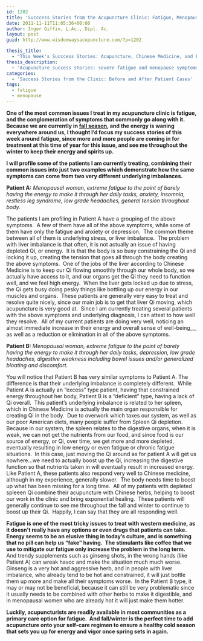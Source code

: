 ```yaml
---
id: 1202
title: 'Succcess Stories from the Acupuncture Clinic: Fatigue, Menopause'
date: 2011-11-11T11:05:36+00:00
author: Inger Giffin, L.Ac., Dipl. Ac.
layout: post
guid: http://www.wisdomwaysacupuncture.com/?p=1202

thesis_title:
  - "This Week's Succcess Stories: Acupuncture, Chinese Medicine, and Fatigue"
thesis_description:
  - 'Acupuncture success stories: severe fatigue and menopause symptoms'
categories:
  - 'Success Stories from the Clinic: Before and After Patient Cases'
tags:
  - fatigue
  - menopause
---
```

**One of the most common issues I treat in my acupuncture clinic is fatigue, and the conglomeration of symptoms that commonly go along with it. Because we are currently in [fall season](http://www.wisdomwaysacupuncture.com/2016/11/05/metal-season-the-time-for-learning-about-letting-go-but-that-whats-of-value-remains/), and the energy is waning everywhere around us, I thought I&#8217;d focus my success stories of this week around fatigue, since more and more people are coming in for treatment at this time of year for this issue, and see me throughout the winter to keep their energy and spirits up.**

**I will profile some of the patients I am currently treating, combining their common issues into just two examples which demonstrate how the same symptoms can come from two very different underlying imbalances.**

**Patient A:** _Menopausal woman, extreme fatigue to the point of barely having the energy to make it through her daily tasks, anxiety, insomnia, restless leg syndrome, low grade headaches, general tension throughout body._ 

The patients I am profiling in Patient A have a grouping of the above symptoms.  A few of them have all of the above symptoms, while some of them have only the fatigue and anxiety or depression.  The common theme between all of them is underlying stress, or liver imbalance.  The problem with liver imbalance is that often, it is not actually an issue of having depleted Qi, or energy.  It is that the body is so busy constraining the Qi and locking it up, creating the tension that goes all through the body creating the above symptoms.  One of the jobs of the liver according to Chinese Medicine is to keep our Qi flowing smoothly through our whole body, so we actually have access to it, and our organs get the Qi they need to function well, and we feel high energy.  When the liver gets locked up due to stress, the Qi gets busy doing pesky things like bottling up our energy in our muscles and organs.  These patients are generally very easy to treat and resolve quite nicely, since our main job is to get that liver Qi moving, which acupuncture is very good at.  Since I am currently treating several patients with the above symptoms and underlying diagnosis, I can attest to how well they resolve.  All of my current patients are doing very well, noticing an almost immediate increase in their energy and overall sense of well-being_,_ as well as a reduction or elimination in all of the above symptoms.

**Patient B:** _Menopausal woman, extreme fatigue to the point of barely having the energy to make it through her daily tasks, depression, low grade headaches, digestive weakness including bowel issues and/or generalized bloating and discomfort._

You will notice that Patient B has very similar symptoms to Patient A. The difference is that their underlying imbalance is completely different.  While Patient A is actually an &#8220;excess&#8221; type patient, having that constrained energy throughout her body, Patient B is a &#8220;deficient&#8221; type, having a lack of Qi overall.  This patient&#8217;s underlying imbalance is related to her spleen, which in Chinese Medicine is actually the main organ responsible for creating Qi in the body.  Due to overwork which taxes our system, as well as our poor American diets, many people suffer from Spleen Qi depletion.  Because in our system, the spleen relates to the digestive organs, when it is weak, we can not get the nutrients from our food, and since food is our source of energy, or Qi, over time, we get more and more depleted, eventually resulting in low energy or even fatigue or chronic fatigue situations.  In this case, just moving the Qi around as for patient A will get us nowhere&#8230;we need to actually boost up the Qi, increasing the digestive function so that nutrients taken in will eventually result in increased energy.  Like Patient A, these patients also respond very well to Chinese medicine, although in my experience, generally slower.  The body needs time to boost up what has been missing for a long time.  All of my patients with depleted spleeen Qi combine their acupuncture with Chinese herbs, helping to boost our work in the clinic and bring exponential healing.  These patients will generally continue to see me throughout the fall and winter to continue to boost up their Qi.  Happily, I can say that they are all responding well.

**Fatigue is one of the most tricky issues to treat with western medicine, as it doesn&#8217;t really have any options or even drugs that patients can take.  Energy seems to be an elusive thing in today&#8217;s culture, and is something that no pill can help us &#8220;fake&#8221; having.  The stimulants like coffee that we use to mitigate our fatigue only increase the problem in the long term.** And trendy supplements such as ginseng shots, in the wrong hands (like Patient A) can wreak havoc and make the situation much much worse.  Ginseng is a very hot and aggressive herb, and in people with liver imbalance, who already tend to be hot and constrained, it will just bottle them up more and make all their symptoms worse.  In the Patient B type, it may or may not be beneficial, because it can still be very problematic since it usually needs to be combined with other herbs to make it digestible, and in menopausal women who are already hot it will just make them hotter.

**Luckily, acupuncturists are readily available in most communities as a primary care option for fatigue.  And fall/winter is the perfect time to add acupuncture onto your self-care regimen to ensure a healthy cold season that sets you up for energy and vigor once spring sets in again.**

&nbsp;

&nbsp;